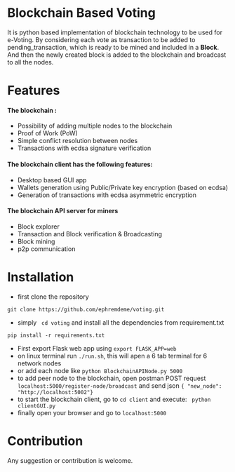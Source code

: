 # Blockchain Based Voting
It is python based implementation of blockchain technology to be used for e-Voting. 
By considering each vote as transaction to be added to pending_transaction, which 
is ready to be mined and included in a **Block**. And then the newly created block is added to the blockchain and broadcast
to all the nodes.
<!Configuration
1. List of Voters: This list contains all eligible voters for the given election. 
2. List of Candidates: This list outlines the individual subjects on which voters
must decide.
3. Election Type: This value determines the concrete voting mechanism, such as majority voting or single transferable voting (STV), and its parameters, e.g., how many options a voter can
select in an STV.
4. Election Start/End Times: These values specify the time frame in which eligible voters are
allowed to cast their vote.!>

# Features
#### The blockchain :

* Possibility of adding multiple nodes to the blockchain
* Proof of Work (PoW)
* Simple conflict resolution between nodes
* Transactions with ecdsa signature verification
#### The blockchain client has the following features:
* Desktop based GUI app
* Wallets generation using Public/Private key encryption (based on ecdsa)
* Generation of transactions with ecdsa asymmetric encryption
#### The blockchain API server for miners
* Block explorer
* Transaction and Block verification & Broadcasting
* Block mining
* p2p communication

# Installation
* first clone the repository
```text
git clone https://github.com/ephremdeme/voting.git
```
* simply ` cd voting` and install all the dependencies from requirement.txt
```text
pip install -r requirements.txt 
```
* First export Flask web app using `export FLASK_APP=web`
* on linux terminal run `./run.sh`, this will apen a 6 tab terminal for 6 network nodes 
* or add each node like `python BlockchainAPINode.py 5000`
* to add peer node to the blockchain, open postman POST request `localhost:5000/register-node/broadcast`
and send json ` { "new_node":  "http://localhost:5002"} `
* to start the blockchain client, go to `cd client` and execute: ` python clientGUI.py`
* finally open your browser and go to `localhost:5000` 


# Contribution 
Any suggestion or contribution is welcome.


